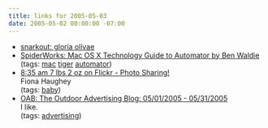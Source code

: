 ```yaml
---
title: links for 2005-05-03
date: 2005-05-02 00:00:00 -07:00
---
```


<ul class="delicious">
	<li>
		<div class="delicious-link"><a href="http://www.snarkout.org/archives/2005/04/30/">snarkout: gloria olivae</a></div>
	</li>
	<li>
		<div class="delicious-link"><a href="http://www.spiderworks.com/books/automator.php">SpiderWorks: Mac OS X Technology Guide to Automator by Ben Waldie</a></div>
		<div class="delicious-tags">(tags: <a href="http://del.icio.us/torrez/mac">mac</a> <a href="http://del.icio.us/torrez/tiger">tiger</a> <a href="http://del.icio.us/torrez/automator">automator</a>)</div>
	</li>
	<li>
		<div class="delicious-link"><a href="http://www.flickr.com/photos/mathowie/11983635/">8:35 am 7 lbs 2 oz on Flickr - Photo Sharing!</a></div>
		<div class="delicious-extended">Fiona Haughey</div>
		<div class="delicious-tags">(tags: <a href="http://del.icio.us/torrez/baby">baby</a>)</div>
	</li>
	<li>
		<div class="delicious-link"><a href="http://outdooradvertising.blogspot.com/2005_05_01_outdooradvertising_archive.html#111506935369988025">OAB: The Outdoor Advertising Blog: 05/01/2005 - 05/31/2005</a></div>
		<div class="delicious-extended">I like.</div>
		<div class="delicious-tags">(tags: <a href="http://del.icio.us/torrez/advertising">advertising</a>)</div>
	</li>
</ul>
